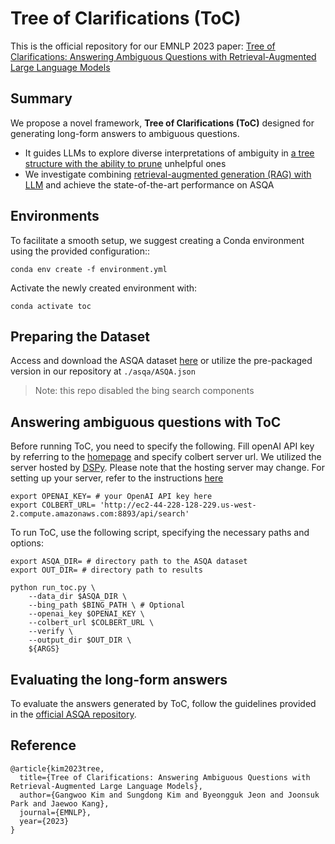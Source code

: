 #  Tree of Clarifications (ToC)

This is the official repository for our EMNLP 2023 paper:
[Tree of Clarifications: Answering Ambiguous Questions with Retrieval-Augmented Large Language Models](https://arxiv.org/abs/2310.14696)


## Summary
We propose a novel framework, <b>Tree of Clarifications (ToC)</b> designed for generating long-form answers to ambiguous questions.
- It guides LLMs to explore diverse interpretations of ambiguity in <u>a tree structure with the ability to prune</u> unhelpful ones
-  We investigate combining <u>retrieval-augmented generation (RAG) with LLM</u> and achieve the state-of-the-art performance on ASQA

## Environments

To facilitate a smooth setup, we suggest creating a Conda environment using the provided configuration::
```
conda env create -f environment.yml
```

Activate the newly created environment with:
```
conda activate toc
```

## Preparing the Dataset
Access and download the ASQA dataset [here](https://github.com/google-research/language/tree/master/language/asqa) or utilize the pre-packaged version in our repository at `./asqa/ASQA.json`

> Note: this repo disabled the bing search components 

## Answering ambiguous questions with ToC

Before running ToC, you need to specify the following. Fill openAI API key by referring to the [homepage](https://openai.com/) and specify colbert server url. We utilized the server hosted by [DSPy](https://github.com/stanfordnlp/dspy). Please note that the hosting server may change. For setting up your server, refer to the instructions [here](https://github.com/stanford-futuredata/ColBERT#running-a-lightweight-colbertv2-server)
```
export OPENAI_KEY= # your OpenAI API key here
export COLBERT_URL= 'http://ec2-44-228-128-229.us-west-2.compute.amazonaws.com:8893/api/search' 
```

To run ToC, use the following script, specifying the necessary paths and options:

```
export ASQA_DIR= # directory path to the ASQA dataset
export OUT_DIR= # directory path to results

python run_toc.py \
    --data_dir $ASQA_DIR \
    --bing_path $BING_PATH \ # Optional
    --openai_key $OPENAI_KEY \
    --colbert_url $COLBERT_URL \
    --verify \
    --output_dir $OUT_DIR \
    ${ARGS}
```

## Evaluating the long-form answers

To evaluate the answers generated by ToC, follow the guidelines provided in the [official ASQA repository](https://github.com/google-research/language/tree/master/language/asqa).

## Reference
```
@article{kim2023tree,
  title={Tree of Clarifications: Answering Ambiguous Questions with Retrieval-Augmented Large Language Models},
  author={Gangwoo Kim and Sungdong Kim and Byeongguk Jeon and Joonsuk Park and Jaewoo Kang},
  journal={EMNLP},
  year={2023}
}
```
